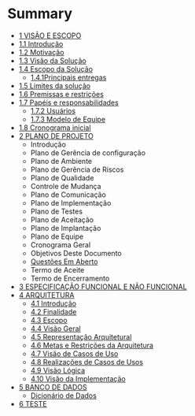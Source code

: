 # Summary

* [1 VISÃO E ESCOPO](README.md)
* [1.1 Introdução](chapter1.md)
* [1.2 Motivação](motivacao.md)
* [1.3 Visão da Solução](motivacao/visao-da-solucao.md)
* [1.4 Escopo da Solução](escopo-da-solucao.md)
  * [1.4.1Principais entregas](escopo-da-solucao/principais-entregas.md)
* [1.5 Limites da solução](limites-da-solucao.md)
* [1.6 Premissas e restrições](6-premissas-e-restricoes.md)
* [1.7 Papéis e responsabilidades](7-papeis-e-responsabilidades.md)
  * [1.7.2 Usuários](7-papeis-e-responsabilidades/72-usuarios.md)
  * [1.7.3 Modelo de Equipe](7-papeis-e-responsabilidades/73-modelo-de-equipe.md)
* [1.8 Cronograma inicial](8-cronograma-inicial.md)
* [2 PLANO DE PROJETO](2-especificacao-funcional-e-nao-funcional.md)
  * Introdução
  * Plano de Gerência de configuração
  * Plano de Ambiente
  * Plano de Gerência de Riscos
  * Plano de Qualidade
  * Controle de Mudança
  * Plano de Comunicação
  * Plano de Implementação
  * Plano de Testes
  * Plano de Aceitação
  * Plano de Implantação
  * Plano de Equipe
  * Cronograma Geral
  * Objetivos Deste Documento
  * [Questões Em Aberto](2-especificacao-funcional-e-nao-funcional/questoes-em-aberto.md)
  * Termo de Aceite
  * Termo de Encerramento
* [3 ESPECIFICAÇÃO FUNCIONAL E NÃO FUNCIONAL  ](3-especificacao-funcional-e-nao-funcional.md)
* [4 ARQUITETURA](4-arquitetura.md)
  * [4.1 Introdução](4-arquitetura/introducao.md)
  * [4.2 Finalidade](4-arquitetura/finalidade.md)
  * [4.3 Escopo](4-arquitetura/escopo.md)
  * [4.4 Visão Geral](4-arquitetura/visao-geral.md)
  * [4.5 Representação Arquitetural](4-arquitetura/representacao-arquitetural.md)
  * [4.6 Metas e Restrições da Arquitetura](4-arquitetura/metas-e-restricoes-da-arquitetura.md)
  * [4.7 Visão de Casos de Uso](4-arquitetura/visao-de-casos-de-uso.md)
  * [4.8 Realizações de Casos de Usos](4-arquitetura/realizacoes-de-casos-de-usos.md)
  * [4.9 Visão Lógica](4-arquitetura/visao-logica.md)
  * [4.10 Visão da Implementação](4-arquitetura/introducao/visao-da-implementacao.md)
* [5 BANCO DE DADOS](5-banco-de-dados.md)
  * [Dicionário de Dados](5-banco-de-dados/dicionario-de-dados.md)
* [6 TESTE](6-teste.md)

